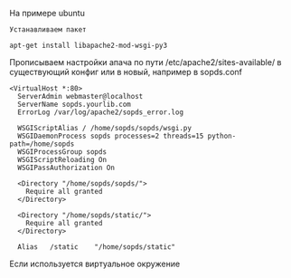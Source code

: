 На примере ubuntu
    
    Устанавливаем пакет
    
    apt-get install libapache2-mod-wsgi-py3

Прописываем настройки апача по пути /etc/apache2/sites-available/ в существующий конфиг или в новый, например в sopds.conf

    <VirtualHost *:80>
      ServerAdmin webmaster@localhost
      ServerName sopds.yourlib.com
      ErrorLog /var/log/apache2/sopds_error.log
        
      WSGIScriptAlias / /home/sopds/sopds/wsgi.py
      WSGIDaemonProcess sopds processes=2 threads=15 python-path=/home/sopds
      WSGIProcessGroup sopds
      WSGIScriptReloading On
      WSGIPassAuthorization On
      
      <Directory "/home/sopds/sopds/">
        Require all granted
      </Directory>
      
      <Directory "/home/sopds/static/">
        Require all granted
      </Directory>
      
      Alias   /static    "/home/sopds/static"
  </VirtualHost>
  
Если используется виртуальное окружение
